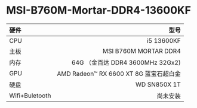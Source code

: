# MSI-B760M-Mortar-DDR4-13600KF

| 硬件 | 型号 |
| :-----| ----: |
| CPU | i5 13600KF |
| 主板 | MSI B760M MORTAR DDR4 |
| 内存 | 64G （金百达 DDR4 3600MHz 32Gx2) |
| GPU | AMD Radeon™ RX 6600 XT 8G 蓝宝石超白金 |
| 硬盘 | WD SN850X 1T |
| Wifi+Buletooth | 尚未安装 |
